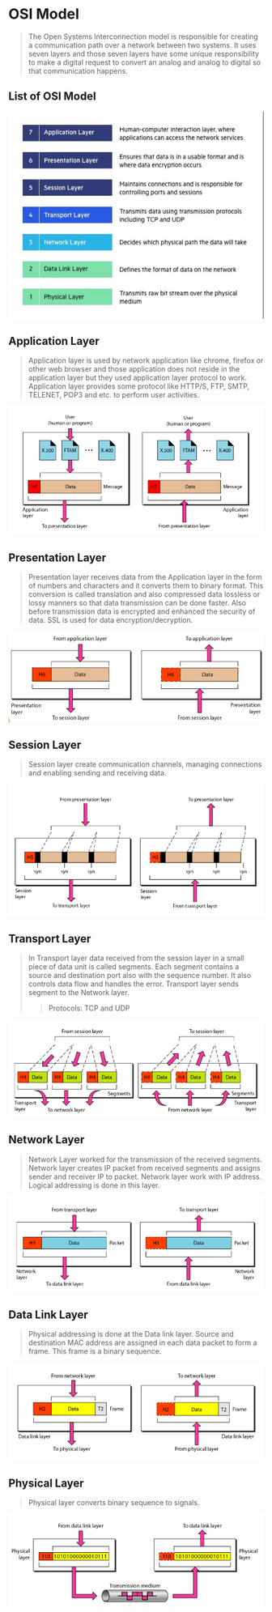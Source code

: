 # OSI Model
> The Open Systems Interconnection model is responsible for creating a communication path over a network between two systems. It uses seven layers and those seven layers have some unique responsibility to make a digital request to convert an analog and analog to digital so that communication happens. 

## List of OSI Model
<img src="images/osi.png" />

## Application Layer
> Application layer is used by network application like chrome, firefox or other web browser and those application does not reside in the application layer but they used application layer protocol to work. Application layer provides some protocol like HTTP/S, FTP, SMTP, TELENET, POP3 and etc. to perform user activities.

<img src="images/application layer.png" />

## Presentation Layer
> Presentation layer receives data from the Application layer in the form of numbers and characters and it converts them to binary format. This conversion is called translation and also compressed data lossless or lossy manners so that data transmission can be done faster. Also before transmission data is encrypted and enhanced the security of data. SSL is used for data encryption/decryption.

<img src="images/presentation layer.png" />

## Session Layer
> Session layer create communication channels, managing connections and enabling sending and receiving data.

<img src="images/session layer.png" />

## Transport Layer
> In Transport layer data received from the session layer in a small piece of data unit is called segments. Each segment contains a source and destination port also with the sequence number. It also controls data flow and handles the error. Transport layer sends segment to the Network layer.
> > Protocols:
> > TCP and UDP

<img src="images/transport layer.png" />

## Network Layer
> Network Layer worked for the transmission of the received segments. Network layer creates IP packet from received segments and assigns sender and receiver IP to packet. Network layer work with IP address. Logical addressing is done in this layer.

<img src="images/network layer.png" />

## Data Link Layer
> Physical addressing is done at the Data link layer. Source and destination MAC address are assigned in each data packet to form a frame. This frame is a binary sequence.

<img src="images/data link layer.png" />

## Physical Layer
> Physical layer converts binary sequence to signals.

<img src="images/physical layer.png" />